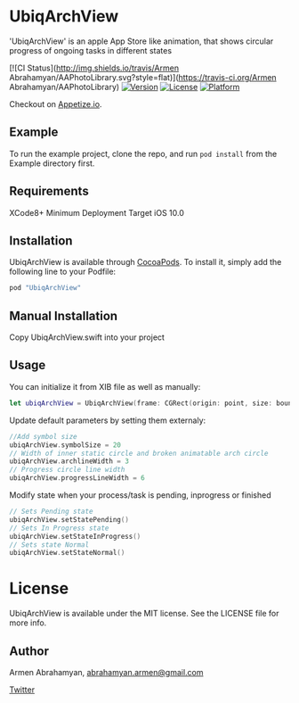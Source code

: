 # UbiqArchView
'UbiqArchView' is an apple App Store like animation, that shows circular progress of ongoing tasks in different states

[![CI Status](http://img.shields.io/travis/Armen Abrahamyan/AAPhotoLibrary.svg?style=flat)](https://travis-ci.org/Armen Abrahamyan/AAPhotoLibrary)
[![Version](https://img.shields.io/cocoapods/v/AAPhotoLibrary.svg?style=flat)](http://cocoapods.org/pods/AAPhotoLibrary)
[![License](https://img.shields.io/cocoapods/l/AAPhotoLibrary.svg?style=flat)](http://cocoapods.org/pods/AAPhotoLibrary)
[![Platform](https://img.shields.io/cocoapods/p/AAPhotoLibrary.svg?style=flat)](http://cocoapods.org/pods/AAPhotoLibrary)



Checkout on [Appetize.io](https://appetize.io/embed/px9jyf50gf6yqdzaxz7n9n2nq8).


## Example

To run the example project, clone the repo, and run `pod install` from the Example directory first.

## Requirements
XCode8+
Minimum Deployment Target iOS 10.0

## Installation

UbiqArchView is available through [CocoaPods](http://cocoapods.org). To install
it, simply add the following line to your Podfile:

```ruby
pod "UbiqArchView"
```

## Manual Installation
Copy UbiqArchView.swift into your project

## Usage
You can initialize it from XIB file as well as manually:
```swift    
let ubiqArchView = UbiqArchView(frame: CGRect(origin: point, size: boundSize))
```
Update default parameters by setting them externaly:
```swift
//Add symbol size
ubiqArchView.symbolSize = 20
// Width of inner static circle and broken animatable arch circle
ubiqArchView.archlineWidth = 3
// Progress circle line width
ubiqArchView.progressLineWidth = 6
```
Modify state when your process/task is pending, inprogress or finished
```swift
// Sets Pending state
ubiqArchView.setStatePending()
// Sets In Progress state
ubiqArchView.setStateInProgress()
// Sets state Normal
ubiqArchView.setStateNormal()
```

# License

UbiqArchView is available under the MIT license. See the LICENSE file for more info.

## Author
Armen Abrahamyan, abrahamyan.armen@gmail.com

[Twitter](https://twitter.com/VvV_Spawn)


